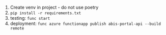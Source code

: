 1. Create venv in project - do not use poetry
2. `pip install -r requirements.txt`
3. testing: `func start`
4. deployment: `func azure functionapp publish abis-portal-api --build remote`